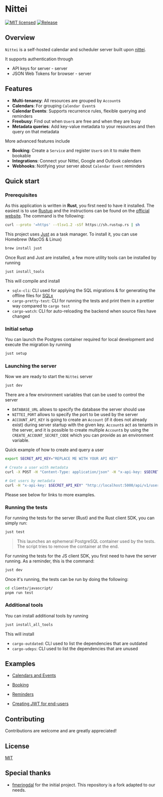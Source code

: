 <!-- <div align="center">
<img width="400" src="docs/logo.png" alt="logo">
</div> -->

# Nittei

[![MIT licensed](https://img.shields.io/badge/License-MIT-blue.svg)](LICENSE)
[![Release](https://github.com/meetsmore/nittei/actions/workflows/release.yml/badge.svg)](https://github.com/meetsmore/nittei/actions/workflows/release.yml)

## Overview

`Nittei` is a self-hosted calendar and scheduler server built upon [nittei](https://github.com/fmeringdal/nettu-scheduler).

<!-- It aims to provide the building blocks for building calendar / booking apps with ease. It has a simple REST API and also a [JavaScript SDK](https://www.npmjs.com/package/@nittei/sdk-scheduler) and [Rust SDK](https://crates.io/crates/nittei_sdk). -->

It supports authentication through

- API keys for server - server
- JSON Web Tokens for browser - server

## Features

- **Multi-tenancy**: All resources are grouped by `Account`s
- **Calendars**: For grouping `Calendar Event`s
- **Calendar Events**: Supports recurrence rules, flexible querying and reminders
- **Freebusy**: Find out when `User`s are free and when they are busy
- **Metadata queries**: Add key-value metadata to your resources and then query on that metadata

More advanced features include

- **Booking**: Create a `Service` and register `User`s on it to make them bookable
- **Integrations**: Connect your Nittei, Google and Outlook calendars
- **Webhooks**: Notifying your server about `Calendar Event` reminders

## Quick start

### Prerequisites

As this application is written in **Rust**, you first need to have it installed. The easiest is to use [Rustup](https://rustup.rs/) and the instructions can be found on the [official website](https://rustup.rs/). The command is the following:

```sh
curl --proto '=https' --tlsv1.2 -sSf https://sh.rustup.rs | sh
```

This project uses [Just](https://github.com/casey/just) as a task manager. To install it, you can use Homebrew (MacOS & Linux)

```sh
brew install just
```

Once Rust and Just are installed, a few more utility tools can be installed by running

```sh
just install_tools
```

This will compile and install

- `sqlx-cli`: CLI used for applying the SQL migrations & for generating the offline files for [SQLx](https://github.com/launchbadge/sqlx/blob/main/sqlx-cli/README.md)
- `cargo-pretty-test`: CLI for running the tests and print them in a prettier way compared to `cargo test`
- `cargo-watch`: CLI for auto-reloading the backend when source files have changed

### Initial setup

You can launch the Postgres container required for local development and execute the migration by running

```sh
just setup
```

### Launching the server

Now we are ready to start the `Nittei` server

```bash
just dev
```

There are a few environment variables that can be used to control the server

- `DATABASE_URL` allows to specify the database the server should use
- `NITTEI_PORT` allows to specify the port to be used by the server
- `ACCOUNT_API_KEY` is going to create an `Account` (if it does not already exist) during
  server startup with the given key. `Account`s act as tenants in the server, and it is possible to create multiple `Account`s by using the `CREATE_ACCOUNT_SECRET_CODE` which you can provide as an environment variable.

Quick example of how to create and query a user

```bash
export SECRET_API_KEY="REPLACE ME WITH YOUR API KEY"

# Create a user with metadata
curl -X POST -H "Content-Type: application/json" -H "x-api-key: $SECRET_API_KEY" -d '{"metadata": { "groupId": "123" }}' http://localhost:5000/api/v1/user

# Get users by metadata
curl -H "x-api-key: $SECRET_API_KEY" "http://localhost:5000/api/v1/user/meta?key=groupId&value=123"
```

Please see below for links to more examples.

### Running the tests

For running the tests for the server (Rust) and the Rust client SDK, you can simply run:

```sh
just test
```

> This launches an ephemeral PostgreSQL container used by the tests. The script tries to remove the container at the end.

For running the tests for the JS client SDK, you first need to have the server running. As a reminder, this is the command:

```sh
just dev
```

Once it's running, the tests can be run by doing the following:

```sh
cd clients/javascript/
pnpm run test
```

### Additional tools

You can install additional tools by running

```sh
just install_all_tools
```

This will install

- `cargo-outdated`: CLI used to list the dependencies that are outdated
- `cargo-udeps`: CLI used to list the dependencies that are unused

## Examples

- [Calendars and Events](examples/calendar-events.md)

- [Booking](examples/booking.md)

- [Reminders](examples/reminders.md)

- [Creating JWT for end-users](examples/jwt.md)

## Contributing

Contributions are welcome and are greatly appreciated!

## License

[MIT](LICENSE)

## Special thanks

- [fmeringdal](https://github.com/fmeringdal/nettu-scheduler) for the initial project. This repository is a fork adapted to our needs.
